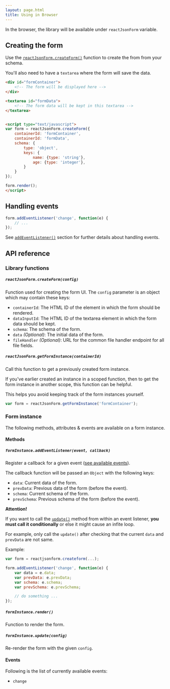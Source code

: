 ```yaml
---
layout: page.html
title: Using in Browser
---
```


In the browser, the library will be available under `reactJsonForm` variable.

## Creating the form

Use the [`reactJsonForm.createForm()`](#reactjsonform.createform(config)) function to
create the from from your schema.

You'll also need to have a `textarea` where the form will save the data.

```html
<div id="formContainer">
    <!-- The form will be displayed here -->
</div>

<textarea id="formData">
    <!-- The form data will be kept in this textarea -->
</textarea>


<script type="text/javascript">
var form = reactJsonForm.createForm({
    containerId: 'formContainer',
    containerId: 'formData',
    schema: {
        type: 'object',
        keys: {
            name: {type: 'string'},
            age: {type: 'integer'},
        }
    }
});

form.render();
</script>
```


## Handling events

```js
form.addEventListener('change', function(e) {
    // ... 
});
```

See [`addEventListener()`](#forminstance.addeventlistener(event%2C-callback)) section for 
further details about handling events.

## API reference

### Library functions

##### `reactJsonForm.createForm(config)`

Function used for creating the form UI. The `config` parameter is an object
which may contain these keys:

 - `containerId`: The HTML ID of the element in which the form should be rendered.
 - `dataInputId`: The HTML ID of the textarea element in which the form data should be kept.
 - `schema`: The schema of the form.
 - `data` *(Optional)*: The initial data of the form.
 - `fileHandler` *(Optional)*: URL for the common file handler endpoint for all file fields.


##### `reactJsonForm.getFormInstance(containerId)`

Call this function to get a previously created form instance.

If you've earlier created an instance in a scoped function, then to get 
the form instance in another scope, this function can be helpful.

This helps you avoid keeping track of the form instances yourself.

```js
var form = reactJsonForm.getFormInstance('formContainer');
```

### Form instance

The following methods, attributes & events are available on a form instance.

#### Methods

##### `formInstance.addEventListener(event, callback)`

Register a callback for a given event ([see available events](#events)).

The callback function will be passed an `Object` with the following keys:

 - `data`: Current data of the form.
 - `prevData`: Previous data of the form (before the event).
 - `schema`: Current schema of the form.
 - `prevSchema`: Previous schema of the form (before the event).

<div class="alert alert-info">
    <p><strong>Attention!</strong></p>
    <p>
        If you want to call the <a href="#forminstance.update(config)"><code>update()</code></a>
        method from within an event listener, <strong>you must call it conditionally</strong>
        or else it might cause an infite loop.
    </p>
    <p>
        For example, only call the <code>update()</code> after checking that the
        current <code>data</code> and <code>prevData</code> are not same.
    </p>
</div>

Example:

```js
var form = reactjsonform.createform(...);

form.addEventListener('change', function(e) {
    var data = e.data;
    var prevData: e.prevData;
    var schema: e.schema;
    var prevSchema: e.prevSchema;

    // do something ...
});
```

##### `formInstance.render()`

Function to render the form.

##### `formInstance.update(config)`

Re-render the form with the given `config`.


#### Events

Following is the list of currently available events:

 - `change`